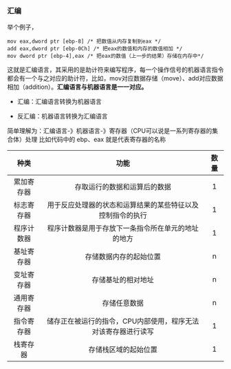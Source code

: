 ### 汇编

举个例子，
```
mov eax,dword ptr [ebp-8] /* 把数值从内存复制到eax */
add eax,dword ptr [ebp-0Ch] /* 把eax的数值和内存的数值相加 */
mov dword ptr [ebp-4],eax /* 把eax的数值（上一步的结果）存储在内存中*/
```

这就是汇编语言，其采用的是助计符来编写程序，每一个操作信号的机器语言指令都会有一个与之对应的助计符，比如，mov对应数据存储（move）、add对应数据相加（addition）。**汇编语言与机器语言是一一对应。**

- 汇编：汇编语言转换为机器语言

- 反汇编：机器语言转换为汇编语言

简单理解为：汇编语言-》机器语言-》寄存器（CPU可以说是一系列寄存器的集合体）处理
比如代码中的 ebp、eax 就是代表寄存器的名称



|    种类    |                             功能                             | 数量 |
| :--------: | :----------------------------------------------------------: | :--: |
| 累加寄存器 |                 存取运行的数据和运算后的数据                 |  1   |
| 标志寄存器 |  用于反应处理器的状态和运算结果的某些特征以及控制指令的执行  |  1   |
| 程序计数器 |      程序计数器是用于存放下一条指令所在单元的地址的地方      |  1   |
| 基址寄存器 |                    存储数据内存的起始位置                    |  n   |
| 变址寄存器 |                      存储基址的相对地址                      |  n   |
| 通用寄存器 |                         存储任意数据                         |  n   |
| 指令寄存器 | 储存正在被运行的指令，CPU内部使用，程序无法对该寄存器进行读写 |  1   |
|  栈寄存器  |                     存储栈区域的起始位置                     |  1   |





